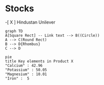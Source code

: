 # Stocks

-[ X ] Hindustan Unilever

```mermaid
graph TD 
A[Square Rect] -- Link text --> B((Circle))
A --> C(Round Rect)
B --> D{Rhombus}
C --> D
```

```mermaid
pie
title Key elements in Product X
"Calcium" : 42.96
"Potassium" : 50.05
"Magnesium" : 10.01
"Iron" :  5
```
